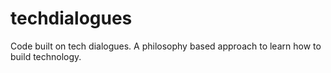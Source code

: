 # techdialogues
Code built on tech dialogues. A philosophy based approach to learn how to build technology. 
